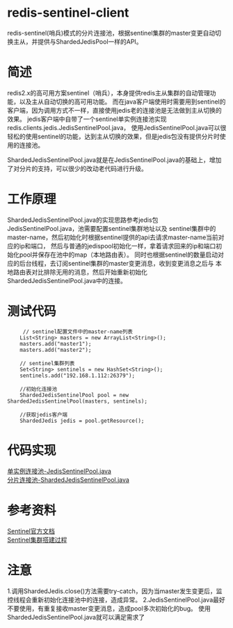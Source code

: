 
# redis-sentinel-client
  redis-sentinel(哨兵)模式的分片连接池，根据sentinel集群的master变更自动切换主从，并提供与ShardedJedisPool一样的API。


# 简述
 redis2.x的高可用方案sentinel（哨兵），本身提供redis主从集群的自动管理功能，以及主从自动切换的高可用功能。
 而在java客户端使用时需要用到sentinel的客户端，因为调用方式不一样，直接使用jedis老的连接池是无法做到主从切换的效果。
 jedis客户端中自带了一个sentinel单实例连接池实现redis.clients.jedis.JedisSentinelPool.java，
 使用JedisSentinelPool.java可以很轻松的使用sentinel的功能，达到主从切换的效果，但是jedis包没有提供分片时使用的连接池。

ShardedJedisSentinelPool.java就是在JedisSentinelPool.java的基础上，增加了对分片的支持，可以很少的改动老代码进行升级。
	
# 工作原理
  ShardedJedisSentinelPool.java的实现思路参考jedis包JedisSentinelPool.java，池需要配置sentinel集群地址以及
  sentinel集群中的master-name，然后初始化时根据sentinel提供的api去请求master-name当前对应的ip和端口，
  然后与普通的jedispool初始化一样，拿着请求回来的ip和端口初始化pool并保存在池中的map（本地路由表）。
  同时也根据sentinel的数量启动对应的后台线程，去订阅sentinel集群的master变更消息，收到变更消息之后与
  本地路由表对比排除无用的消息，然后开始重新初始化ShardedJedisSentinelPool.java中的连接。


# 测试代码
         // sentinel配置文件中的master-name列表
        List<String> masters = new ArrayList<String>();
        masters.add("master1");
        masters.add("master2");

        // sentinel集群列表
        Set<String> sentinels = new HashSet<String>();
        sentinels.add("192.168.1.112:26379");

        //初始化连接池
        ShardedJedisSentinelPool pool = new ShardedJedisSentinelPool(masters, sentinels);
        
        //获取jedis客户端
        ShardedJedis jedis = pool.getResource();

# 代码实现
<a href="https://github.com/hailin0/redis-sentinel-client/blob/master/src/main/java/redis/clients/jedis/JedisSentinelPool.java">单实例连接池-JedisSentinelPool.java</a>
<br>
<a href="https://github.com/hailin0/redis-sentinel-client/blob/master/src/main/java/redis/clients/jedis/ShardedJedisSentinelPool.java">分片连接池-ShardedJedisSentinelPool.java</a>



# 参考资料
<a href="http://doc.redisfans.com/topic/sentinel.html">Sentinel官方文档</a>
<br>
<a href="http://blog.csdn.net/wtyvhreal/article/details/46517483">Sentinel集群搭建过程</a>

# 注意
1.调用ShardedJedis.close()方法需要try-catch，因为当master发生变更后，监控线程会重新初始化连接池中的连接，造成异常。
2.JedisSentinelPool.java最好不要使用，有重复接收master变更消息，造成pool多次初始化的bug。
使用ShardedJedisSentinelPool.java就可以满足需求了
